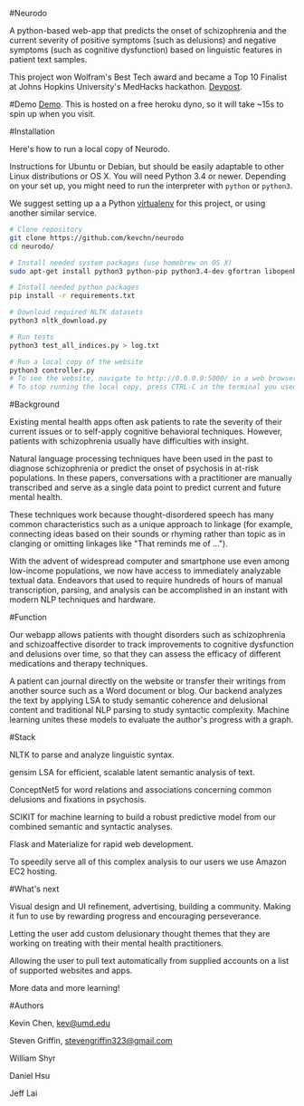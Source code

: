 #Neurodo

A python-based web-app that predicts the onset of schizophrenia and the current severity of positive symptoms (such as delusions) and negative symptoms (such as cognitive dysfunction) based on linguistic features in patient text samples. 

This project won Wolfram's Best Tech award and became a Top 10 Finalist at Johns Hopkins University's MedHacks hackathon. [Devpost](https://devpost.com/software/cohere-013ltc).

#Demo
[Demo](https://neurodo.herokuapp.com). This is hosted on a free heroku dyno, so it will take ~15s to spin up when you visit.

#Installation

Here's how to run a local copy of Neurodo.

Instructions for Ubuntu or Debian, but should be easily adaptable to other Linux distributions or OS X. You will need Python 3.4 or newer. Depending on your set up, you might need to run the interpreter with `python` or `python3`. 

We suggest setting up a a Python [virtualenv](http://virtualenv.readthedocs.io/en/latest/userguide/#usage) for this project, or using another similar service.

```bash
# Clone repository
git clone https://github.com/kevchn/neurodo
cd neurodo/

# Install needed system packages (use homebrew on OS X)
sudo apt-get install python3 python-pip python3.4-dev gfortran libopenblas-dev liblapack-dev

# Install needed python packages
pip install -r requirements.txt

# Download required NLTK datasets
python3 nltk_download.py

# Run tests
python3 test_all_indices.py > log.txt

# Run a local copy of the website
python3 controller.py
# To see the website, navigate to http://0.0.0.0:5000/ in a web browser
# To stop running the local copy, press CTRL-C in the terminal you used to start it
```

#Background

Existing mental health apps often ask patients to rate the severity of their current issues or to self-apply cognitive behavioral techniques. However, patients with schizophrenia usually have difficulties with insight.

Natural language processing techniques have been used in the past to diagnose schizophrenia or predict the onset of psychosis in at-risk populations. In these papers, conversations with a practitioner are manually transcribed and serve as a single data point to predict current and future mental health.

These techniques work because thought-disordered speech has many common characteristics such as a unique approach to linkage (for example, connecting ideas based on their sounds or rhyming rather than topic as in clanging or omitting linkages like "That reminds me of ...").

With the advent of widespread computer and smartphone use even among low-income populations, we now have access to immediately analyzable textual data. Endeavors that used to require hundreds of hours of manual transcription, parsing, and analysis can be accomplished in an instant with modern NLP techniques and hardware.

#Function

Our webapp allows patients with thought disorders such as schizophrenia and schizoaffective disorder to track improvements to cognitive dysfunction and delusions over time, so that they can assess the efficacy of different medications and therapy techniques.

A patient can journal directly on the website or transfer their writings from another source such as a Word document or blog. Our backend analyzes the text by applying LSA to study semantic coherence and delusional content and traditional NLP parsing to study syntactic complexity. Machine learning unites these models to evaluate the author's progress with a graph.

#Stack

NLTK to parse and analyze linguistic syntax.

gensim LSA for efficient, scalable latent semantic analysis of text.

ConceptNet5 for word relations and associations concerning common delusions and fixations in psychosis.

SCIKIT for machine learning to build a robust predictive model from our combined semantic and syntactic analyses.

Flask and Materialize for rapid web development.

To speedily serve all of this complex analysis to our users we use Amazon EC2 hosting.

#What's next

Visual design and UI refinement, advertising, building a community. Making it fun to use by rewarding progress and encouraging perseverance.

Letting the user add custom delusionary thought themes that they are working on treating with their mental health practitioners.

Allowing the user to pull text automatically from supplied accounts on a list of supported websites and apps.

More data and more learning!

#Authors

Kevin Chen, kev@umd.edu

Steven Griffin, stevengriffin323@gmail.com

William Shyr

Daniel Hsu

Jeff Lai
